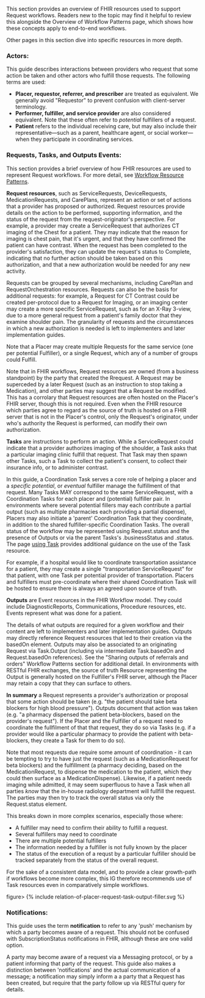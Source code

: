 This section provides an overview of FHIR resources used to support Request workflows. Readers new to the topic may find it helpful to review this alongside the Overview of Workflow Patterns page, which shows how these concepts apply to end-to-end workflows. 

Other pages in this section dive into specific resources in more depth.

### Actors:

This guide describes interactions between providers who request that some action be taken and other actors who fulfill those requests. The following terms are used:

* **Placer, requestor, referrer, and prescriber** are treated as equivalent. We generally avoid "Requestor" to prevent confusion with client-server terminology.
* **Performer, fulfiller, and service provider** are also considered equivalent. Note that these often refer to *potential* fulfillers of a request. 
* **Patient** refers to the individual receiving care, but may also include their representative—such as a parent, healthcare agent, or social worker—when they participate in coordinating services.

### Requests, Tasks, and Outputs Events:
This section provides a brief overview of how FHIR resources are used to represent Request workflows. For more detail, see [Workflow Resource Patterns](https://www.hl7.org/fhir/workflow.html#respatterns). 

**Request resources**, such as ServiceRequests, DeviceRequests, MedicationRequests, and CarePlans, represent an action or set of actions that a provider has proposed or authorized. Request resources provide details on the action to be performed, supporting information, and the status of the request from the request-originator's perspective. For example, a provider may create a ServiceRequest that authorizes CT imaging of the Chest for a patient. They may indicate that the reason for imaging is chest pain, that it's urgent, and that they have confirmed the patient can have contrast. When the request has been completed to the provider's satisfaction, they can update the request's status to Complete, indicating that no further action should be taken based on this authorization, and that a new authorization would be needed for any new activity. 

Requests can be grouped by several mechanisms, including CarePlan and RequestOrchestration resources. Requests can also be the basis for additional requests: for example, a Request for CT Contrast could be created per-protocol due to a Request for Imaging, or an imaging center may create a more specific ServiceRequest, such as for an X-Ray 3-view, due to a more general request from a patient's family doctor that they examine shoulder pain. The granularity of requests and the circumstances in which a new authorization is needed is left to implementers and later implementation guides. 

Note that a Placer may create multiple Requests for the same service (one per potential Fulfiller), or a single Request, which any of a number of groups could Fulfill.

Note that in FHIR workflows, Request resources are owned (from a business standpoint) by the party that created the Rrequest. A Request may be superceded by a later Request (such as an instruction to stop taking a Medication), and other parties may suggest that a Request be modified. This has a corrolary that Request resources are often hosted on the Placer's FHIR server, though this is not required. Even when the FHIR resource which parties agree to regard as the source of truth is hosted on a FHIR server that is not in the Placer's control, only the Request's originator, under who's authority the Request is performed, can modify their own authorization.  

**Tasks** are instructions to perform an action. While a ServiceRequest could indicate that a provider authorizes imaging of the shoulder, a Task asks that a particular imaging clinic fulfill that request. That Task may then spawn other Tasks, such a Task to collect the patient's consent, to collect their insurance info, or to administer contrast. 

In this guide, a Coordination Task serves a core role of helping a placer and a _specific_ *potential*, or *eventual* fulfiller manage the fulfillment of that request. Many Tasks MAY correspond to the same ServiceRequest, with a Coordination Tasks for each placer and (potential) fulfiller pair. In environments where several potential fillers may each contribute a partial output (such as multiple pharmacies each providing a partial dispense), Placers may also initiate a 'parent' Coordination Task that they coordinate, in addition to the shared fulfiller-specific Coordination Tasks. The overall status of the workflow may be represented using Request.status and the presence of Outputs or via the parent Tasks's .businessStatus and .status. The page [using Task](using-task.html) provides additional guidance on the use of the Task resource.

For example, if a hospital would like to coordinate transportation assistance for a patient, they may create a single "transportation ServiceRequest" for that patient, with one Task per potential provider of transportation. Placers and fulfillers must pre-coordinate where their shared Coordination Task will be hosted to ensure there is always an agreed upon source of truth. 

**Outputs** are Event resources in the FHIR Workflow model. They could include DiagnosticReports, Communications, Procedure resources, etc. Events represent what was done for a patient. 

The details of what outputs are required for a given workflow and their content are left to implementers and later implementation guides. Outputs may directly reference Request resources that led to their creation via the basedOn element. Outputs may also be associated to an originating Request via Task.Output (including via intermediate Task.basedOn and Request.basedOn references). See the "Sharing outputs of referrals and orders" Workflow Patterns section for additional detail. In environments with RESTful FHIR exchanges, the source of truth Resource representing the Output is generally hosted on the Fulfiller's FHIR server, although the Placer may retain a copy that they can surface to others. 

**In summary** a Request represents a provider's authorization or proposal that some action should be taken (e.g. "the patient should take beta blockers for high blood pressure"). Outputs document that action was taken (e.g. "a pharmacy dispensed the patient beta-blockers, based on the provider's request"). If the Placer and the Fulfiller of a request need to coordinate the fullfilment of that that request, they do so via Tasks (e.g. if a provider would like a particular pharmacy to provide the patient with beta-blockers, they create a Task for them to do so).   

Note that most requests due require some amount of coordination - it can be tempting to try to have just the request (such as a MedicationRequest for beta blockers) and the fulfillment (a pharmacy deciding, based on the MedicationRequest, to dispense the medication to the patient, which they could then surface as a MedicationDispense). Likewise, if a patient needs imaging while admitted, it may seem superfluous to have a Task when all parties _know_ that the in-house radiology department will fullfill the request. The parties may then try to track the overall status via only the Request.status element.

This breaks down in more complex scenarios, especially those where:
* A fulfiller may need to confirm their ability to fulfill a request.
* Several fulfillers may need to coordinate
* There are multiple potential fulfillers
* The information needed by a fulfiller is not fully known by the placer
* The status of the execution of a requst by a particular fulfiller should be tracked separately from the status of the overall request.

For the sake of a consistent data model, and to provide a clear growth-path if workflows become more complex, this IG therefore recommends use of Task resources even in comparatively simple workflows. 

figure>
{% include relation-of-placer-request-task-output-filler.svg %}
</figure>

### Notifications:
This guide uses the term **notification** to refer to any 'push' mechanism by which a party becomes aware of a request. This should not be confused with SubscriptionStatus notifications in FHIR, although these are one valid option.

A party may become aware of a request via a Messaging protocol, or by a patient informing that party of the request. This guide also makes a distinction between 'notifications' and the actual communication of a message; a notification may simply inform a a party that a Request has been created, but require that the party follow up via RESTful query for details.  


